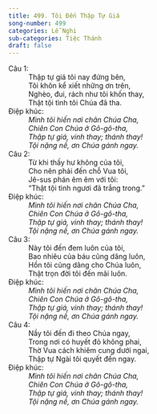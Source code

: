 ```yaml
---
title: 499. Tôi Đến Thập Tự Giá
song-number: 499
categories: Lễ Nghi
sub-categories: Tiệc Thánh
draft: false
---
```

<dl><dt>Câu 1:</dt><dd data-verse="1">Thập tự giá tôi nay đứng bên, <br/>Tôi khôn kể xiết những ơn trên, <br/>Nghèo, đui, rách như tôi khốn thay, <br/>Thật tội tình tôi Chúa đã tha. </dd><dt>Điệp khúc:</dt><dd data-chorus="1"><em>Mình tôi hiến nơi chân Chúa Cha, <br/>Chiên Con Chúa ở Gô-gô-tha, <br/>Thập tự giá, vinh thay; thánh thay! <br/>Tội nặng nề, ơn Chúa gánh ngay. </em></dd><dt>Câu 2:</dt><dd data-verse="2">Từ khi thấy hư không của tôi, <br/>Cho nên phải đến chỗ Vua tôi, <br/>Jê-sus phán êm êm với tôi: <br/>“Thật tội tình ngươi đã trắng trong.” </dd><dt>Điệp khúc:</dt><dd data-chorus="1"><em>Mình tôi hiến nơi chân Chúa Cha, <br/>Chiên Con Chúa ở Gô-gô-tha, <br/>Thập tự giá, vinh thay; thánh thay! <br/>Tội nặng nề, ơn Chúa gánh ngay. </em></dd><dt>Câu 3:</dt><dd data-verse="3">Này tôi đến đem luôn của tôi, <br/>Bao nhiêu của báu cũng dâng luôn, <br/>Hồn tôi cũng dâng cho Chúa luôn, <br/>Thật trọn đời tôi đến mãi luôn. </dd><dt>Điệp khúc:</dt><dd data-chorus="1"><em>Mình tôi hiến nơi chân Chúa Cha, <br/>Chiên Con Chúa ở Gô-gô-tha, <br/>Thập tự giá, vinh thay; thánh thay! <br/>Tội nặng nề, ơn Chúa gánh ngay. </em></dd><dt>Câu 4:</dt><dd data-verse="4">Nầy tôi đến đi theo Chúa ngay, <br/>Trong nơi có huyết đỏ không phai, <br/>Thờ Vua cách khiêm cung dưới ngai, <br/>Thập tự Ngài tôi quyết đến ngay. </dd><dt>Điệp khúc:</dt><dd data-chorus="1"><em>Mình tôi hiến nơi chân Chúa Cha, <br/>Chiên Con Chúa ở Gô-gô-tha, <br/>Thập tự giá, vinh thay; thánh thay! <br/>Tội nặng nề, ơn Chúa gánh ngay. </em></dd></dl>
